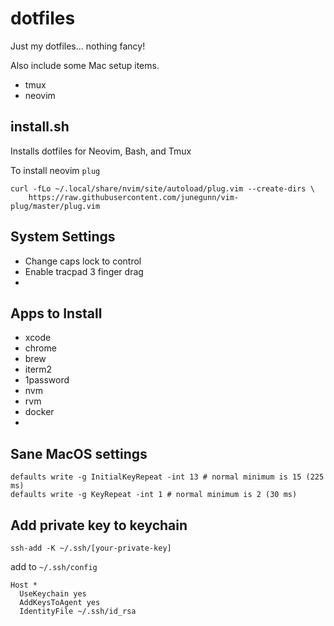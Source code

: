 dotfiles
========

Just my dotfiles... nothing fancy!

Also include some Mac setup items.

 - tmux
 - neovim

install.sh
---
Installs dotfiles for Neovim, Bash, and Tmux

To install neovim `plug`
```
curl -fLo ~/.local/share/nvim/site/autoload/plug.vim --create-dirs \
    https://raw.githubusercontent.com/junegunn/vim-plug/master/plug.vim
```

System Settings
---
 - Change caps lock to control
 - Enable tracpad 3 finger drag
 - 

Apps to Install
---
- xcode
- chrome
- brew
- iterm2
- 1password
- nvm
- rvm
- docker
- 

Sane MacOS settings
---
```
defaults write -g InitialKeyRepeat -int 13 # normal minimum is 15 (225 ms)
defaults write -g KeyRepeat -int 1 # normal minimum is 2 (30 ms)
```

Add private key to keychain
---
```
ssh-add -K ~/.ssh/[your-private-key]
```
add to `~/.ssh/config`
```
Host *
  UseKeychain yes
  AddKeysToAgent yes
  IdentityFile ~/.ssh/id_rsa
```
